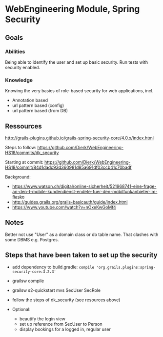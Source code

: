 # WebEngineering Module, Spring Security

## Goals

### Abilities
Being able to identify the user and set up basic security.
Run tests with security enabled.

### Knowledge
Knowing the very basics of role-based security for web applications, incl.
- Annotation based
- url pattern based (config)
- url pattern based (from DB)

## Ressources

http://grails-plugins.github.io/grails-spring-security-core/4.0.x/index.html

Steps to follow:
https://github.com/Dierk/WebEngineering-HS18/commits/dk_security

Starting at commit:
https://github.com/Dierk/WebEngineering-HS18/commit/84d1dadc93d360981d85a691df03ccb41c70badf

Background:
- https://www.watson.ch/digital/online-sicherheit/521968741-eine-frage-an-den-t-mobile-kundendienst-endete-fuer-den-mobilfunkanbieter-im-fiasko
- http://guides.grails.org/grails-basicauth/guide/index.html 
- https://www.youtube.com/watch?v=nOxeKwGoMf4 

## Notes

Better not use "User" as a domain class or db table name.
That clashes with some DBMS e.g. Postgres.

## Steps that have been taken to set up the security

- add dependency to build.gradle: `compile 'org.grails.plugins:spring-security-core:3.2.3'`
- grailsw compile
- grailsw s2-quickstart mvs SecUser SecRole
- follow the steps of dk_security (see resources above)

- Optional:
  - beautify the login view
  - set up reference from SecUser to Person
  - display bookings for a logged in, regular user
